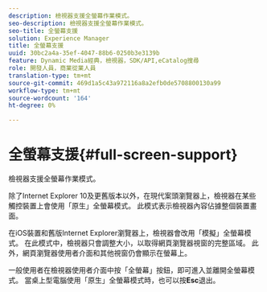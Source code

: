 ```yaml
---
description: 檢視器支援全螢幕作業模式。
seo-description: 檢視器支援全螢幕作業模式。
seo-title: 全螢幕支援
solution: Experience Manager
title: 全螢幕支援
uuid: 30bc2a4a-35ef-4047-88b6-0250b3e3139b
feature: Dynamic Media經典，檢視器，SDK/API,eCatalog搜尋
role: 開發人員，商業從業人員
translation-type: tm+mt
source-git-commit: 469d1a5c43a972116a8a2efb0de5708800130a99
workflow-type: tm+mt
source-wordcount: '164'
ht-degree: 0%

---
```



# 全螢幕支援{#full-screen-support}

檢視器支援全螢幕作業模式。

除了Internet Explorer 10及更舊版本以外，在現代案頭瀏覽器上，檢視器在某些觸控裝置上會使用「原生」全螢幕模式。 此模式表示檢視器內容佔據整個裝置畫面。

在iOS裝置和舊版Internet Explorer瀏覽器上，檢視器會改用「模擬」全螢幕模式。 在此模式中，檢視器只會調整大小，以取得網頁瀏覽器視窗的完整區域。 此外，網頁瀏覽器使用者介面和其他視窗仍會顯示在螢幕上。

一般使用者在檢視器使用者介面中按「全螢幕」按鈕，即可進入並離開全螢幕模式。 當桌上型電腦使用「原生」全螢幕模式時，也可以按&#x200B;**Esc**&#x200B;退出。
